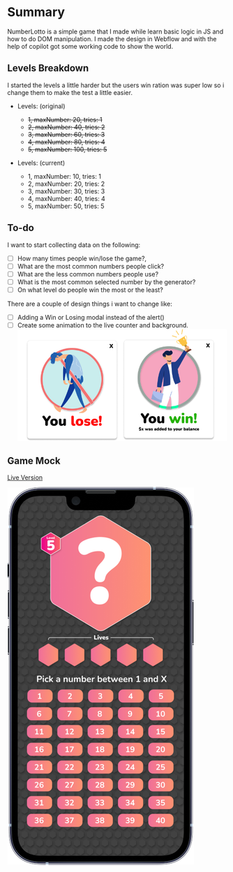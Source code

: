 # Summary
NumberLotto is a simple game that I made while learn basic logic in JS and how to do DOM manipulation. I made the design in Webflow and with the help of copilot got some working code to show the world. 

## Levels Breakdown
I started the levels a little harder but the users win ration was super low so i change them to make the test a little easier.
- Levels: (original)
	- ~~1, maxNumber: 20, tries: 1~~
	- ~~2, maxNumber: 40, tries: 2~~
	- ~~3, maxNumber: 60, tries: 3~~
	- ~~4, maxNumber: 80, tries: 4~~
	- ~~5, maxNumber: 100, tries: 5~~

- Levels: (current)
	- 1, maxNumber: 10, tries: 1
	- 2, maxNumber: 20, tries: 2
	- 3, maxNumber: 30, tries: 3
	- 4, maxNumber: 40, tries: 4
	- 5, maxNumber: 50, tries: 5

## To-do
 I want to start collecting data on the following:
- [ ] How many times people win/lose the game?, 
- [ ] What are the most common numbers people click?
- [ ] What are the less common numbers people use?
- [ ] What is the most common selected number by the generator?
- [ ] On what level do people win the most or the least?

There are a couple of design things i want to change like: 
- [ ] Adding a Win or Losing modal instead of the alert()
- [ ] Create some animation to the live counter and background.
[![Modal](https://github.com/INVLLC/NumberlottoV2/blob/main/images/Number%20modals.png?raw=true "Modal")](https://github.com/INVLLC/NumberlottoV2/blob/main/images/Number%20modals.png?raw=true "Modal")

## Game Mock
[Live Version](http://http://numberlottov2.invisionnaire.com/ "Live Version")

[![Mock](https://github.com/INVLLC/NumberlottoV2/blob/main/images/Number%20lotto%20on%20phone%20mock.png?raw=true "Mock")](https://github.com/INVLLC/NumberlottoV2/blob/main/images/Number%20lotto%20on%20phone%20mock.png?raw=true "Mock")